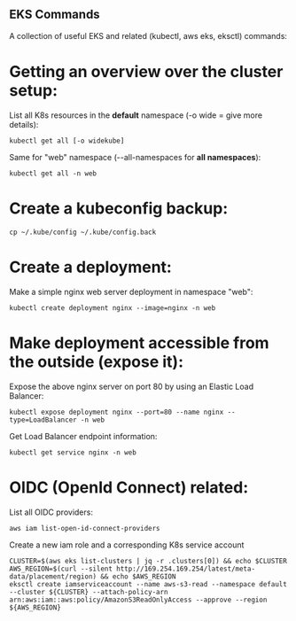 ## EKS Commands

A collection of useful EKS and related (kubectl, aws eks, eksctl) commands:

# Getting an overview over the cluster setup:

List all K8s resources in the **default** namespace (-o wide = give more details):
```
kubectl get all [-o widekube]
```

Same for "web" namespace (--all-namespaces for **all namespaces**):
```
kubectl get all -n web
```

# Create a kubeconfig backup:
```
cp ~/.kube/config ~/.kube/config.back
```

# Create a deployment:
Make a simple nginx web server deployment in namespace "web":
```
kubectl create deployment nginx --image=nginx -n web
```

# Make deployment accessible from the outside (expose it):
Expose the above nginx server on port 80 by using an Elastic Load Balancer:
```
kubectl expose deployment nginx --port=80 --name nginx --type=LoadBalancer -n web
```

Get Load Balancer endpoint information:
```
kubectl get service nginx -n web
```

# OIDC (OpenId Connect) related:
List all OIDC providers:
```
aws iam list-open-id-connect-providers
```

Create a new iam role and a corresponding K8s service account 
```
CLUSTER=$(aws eks list-clusters | jq -r .clusters[0]) && echo $CLUSTER
AWS_REGION=$(curl --silent http://169.254.169.254/latest/meta-data/placement/region) && echo $AWS_REGION
eksctl create iamserviceaccount --name aws-s3-read --namespace default --cluster ${CLUSTER} --attach-policy-arn arn:aws:iam::aws:policy/AmazonS3ReadOnlyAccess --approve --region ${AWS_REGION}
```
